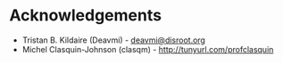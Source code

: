 Acknowledgements
=================

* Tristan B. Kildaire (Deavmi) - deavmi@disroot.org
* Michel Clasquin-Johnson (clasqm) - http://tunyurl.com/profclasquin
